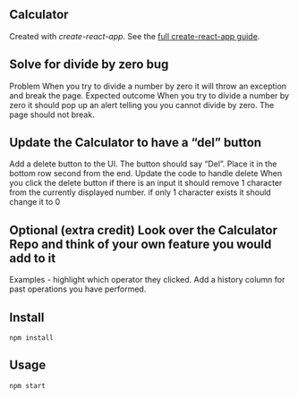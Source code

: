 Calculator
---

Created with *create-react-app*. See the [full create-react-app guide](https://github.com/facebookincubator/create-react-app/blob/master/packages/react-scripts/template/README.md).


Solve for divide by zero bug
---
Problem
When you try to divide a number by zero it will throw an exception and break the page.
Expected outcome 
When you try to divide a number by zero it should pop up an alert telling you you cannot divide by zero. 
The page should not break. 

Update the Calculator to have a “del” button
---
Add a delete button to the UI.
The button should say “Del”. 
Place it in the bottom row second from the end.
Update the code to handle delete
When you click the delete button 
if there is an input it should remove 1 character from the currently displayed number.
if only 1 character exists it should change it to 0

Optional (extra credit) Look over the Calculator Repo and think of your own feature you would add to it
---
Examples - highlight which operator they clicked.
Add a history column for past operations you have performed.  




Install
---

`npm install`



Usage
---

`npm start`

<!-- Look over what the calculator currently does and orient myself with the code- methods, css, etc. -->
<!-- Try things, using breakpoints on the division conditional in operate.js, looking at the data, and trying them out -->

<!-- added delete button, removed class of wide from 0, added classname or "" to delete button in Button.js, added class red to Button.css -->

<!-- delete function works, can change to delete numbers from total, but just alerts right now and doesn't change answer -->

<!-- REVIEW commented out section that was preventing from typing in numbers with 0's in calculate.js -->

